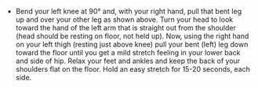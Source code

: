 - Bend your left knee at 90° and, with your right hand, pull that bent leg up and over your other leg as shown above. Turn your head to look toward the hand of the left arm that is straight out from the shoulder (head should be resting on floor, not held up). Now, using the right hand on your left thigh (resting just above knee) pull your bent (left) leg down toward the floor until you get a mild stretch feeling in your lower back and side of hip. Relax your feet and ankles and keep the back of your shoulders flat on the floor. Hold an easy stretch for 15-20 seconds, each side.
